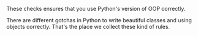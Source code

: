 These checks ensures that you use Python's version of OOP correctly.

There are different gotchas in Python to write beautiful classes and
using objects correctly. That's the place we collect these kind of
rules.
